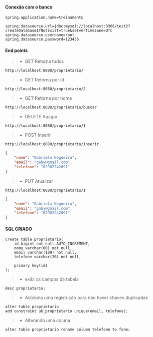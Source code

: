 
#### Conexão com o banco
```
spring.application.name=treinamento

spring.datasource.url=jdbc:mysql://localhost:3306/test2?createDatabaseIfNotExist=true&serverTimezone=UTC
spring.datasource.username=root
spring.datasource.password=123456
```

#### End points

> * GET Retorna todos
```
http://localhost:8080/proprietario/
```

> * GET Retorna por id
```
http://localhost:8080/proprietario/2
```

> * GET Retorna por nome
```
http://localhost:8080/proprietario/buscar
```

> * DELETE Apagar
```
http://localhost:8080/proprietario/1
```

> * POST Inserir
```
http://localhost:8080/proprietario/inserir
```

``` JSON
{
    "nome": "Gabriela Nogueira",
    "email": "gaby@gmail.com",
    "telefone": "62982242091"
}
```

> * PUT Atualizar
```
http://localhost:8080/proprietario/1
```

``` JSON
{
    "nome": "Gabriela Nogueira",
    "email": "gaby@gmail.com",
    "telefone": "62982242091"
}
```

#### SQL CRIADO
```
create table proprietario(
    id bigint not null AUTO_INCREMENT,
    nome varchar(60) not null,
    email varchar(100) not null,
    telefone varchar(20) not null,

    primary key(id)
);
```

> * exibi os campos da tabela
```
desc proprietario;
```

> * Adiciona uma registrição para não haver chaves duplicadas
```
alter table proprietario
add constraint uk_proprietario unique(email, telefone);
```

> * Alterando uma coluna
```
alter table proprietario rename column telefone to fone;
```